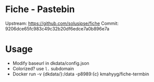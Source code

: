 # Fiche - Pastebin

Upstream: https://github.com/solusipse/fiche 
Commit: 9206dce65fc983c49c32b20df6edce7a0b896e7a

# Usage

- Modify baseurl in dkdata/config.json
- Colorized? use `l.` subdomain
- Docker run -v {dkdata/}:/data -p8989:{c} kmahyyg/fiche-termbin


